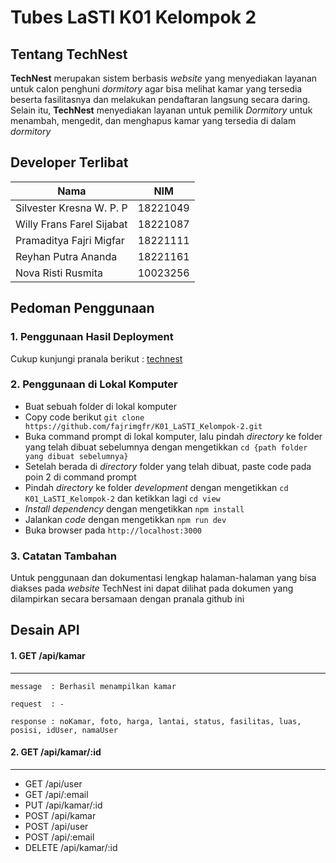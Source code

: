 # **Tubes LaSTI K01 Kelompok 2**

## **Tentang TechNest**
**TechNest** merupakan sistem berbasis *website* yang menyediakan layanan untuk calon penghuni *dormitory* agar bisa melihat kamar yang tersedia beserta fasilitasnya dan melakukan pendaftaran langsung secara daring. Selain itu, **TechNest** menyediakan layanan untuk pemilik *Dormitory* untuk menambah, mengedit, dan menghapus kamar yang tersedia di dalam *dormitory*

## **Developer Terlibat**
| Nama | NIM |
| --- | ---- |
| Silvester Kresna W. P. P | 18221049 |
| Willy Frans Farel Sijabat | 18221087 |
| Pramaditya Fajri Migfar | 18221111 |
| Reyhan Putra Ananda | 18221161 |
| Nova Risti Rusmita | 10023256 |

## **Pedoman Penggunaan**

### **1. Penggunaan Hasil Deployment**
Cukup kunjungi pranala berikut : [technest](https://www.example.com)

### **2. Penggunaan di Lokal Komputer**
- Buat sebuah folder di lokal komputer
- Copy code berikut `git clone https://github.com/fajrimgfr/K01_LaSTI_Kelompok-2.git`
- Buka command prompt di lokal komputer, lalu pindah *directory* ke folder yang telah dibuat sebelumnya dengan mengetikkan `cd {path folder yang dibuat sebelumnya}`
- Setelah berada di *directory* folder yang telah dibuat, paste code pada poin 2 di command prompt
- Pindah *directory* ke folder *development* dengan mengetikkan `cd K01_LaSTI_Kelompok-2` dan ketikkan lagi `cd view`
- *Install dependency* dengan mengetikkan `npm install`
- Jalankan *code* dengan mengetikkan `npm run dev`
- Buka browser pada `http://localhost:3000`

### **3. Catatan Tambahan**
Untuk penggunaan dan dokumentasi lengkap halaman-halaman yang bisa diakses pada *website* TechNest ini dapat dilihat pada dokumen yang dilampirkan secara bersamaan dengan pranala github ini

## **Desain API**
#### **1. GET /api/kamar**
---

  `message  : Berhasil menampilkan kamar`

  `request  : -`

  `response : noKamar, foto, harga, lantai, status, fasilitas, luas, posisi, idUser, namaUser`

#### **2. GET /api/kamar/:id**
---
- GET /api/user
- GET /api/:email
- PUT /api/kamar/:id
- POST /api/kamar
- POST /api/user
- POST /api/:email
- DELETE /api/kamar/:id